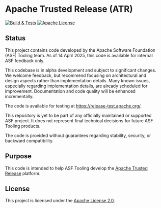 # Apache Trusted Release (ATR)

<a href="https://github.com/apache/tooling-trusted-release/actions/workflows/build.yml?query=branch%3Amain"><img alt="Build & Tests" src="https://github.com/apache/tooling-trusted-release/actions/workflows/build.yml/badge.svg?branch=main" /></a>
<a href="https://github.com/apache/tooling-trusted-release/blob/main/LICENSE"><img alt="Apache License" src="https://img.shields.io/github/license/apache/tooling-trusted-release" /></a>

## Status

This project contains code developed by the Apache Software Foundation (ASF) Tooling team. As of 14 April 2025, this code is available for internal ASF feedback only.

This codebase is in alpha development and subject to significant changes. We welcome feedback, but recommend focusing on architectural and design aspects rather than implementation details. Many known issues, especially regarding implementation details, are already scheduled for improvement. Documentation and code quality will be enhanced incrementally.

The code is available for testing at <https://release-test.apache.org/>.

This repository is yet to be part of any officially maintained or supported ASF project. It does not represent final technical decisions for future ASF Tooling products.

The code is provided without guarantees regarding stability, security, or backward compatibility.

## Purpose

This code is intended to help ASF Tooling develop the [Apache Trusted Release](https://github.com/apache/tooling-docs/blob/main/apache-trusted-release/requirements.md) platform.

## License

This project is licensed under the [Apache License 2.0](LICENSE).
